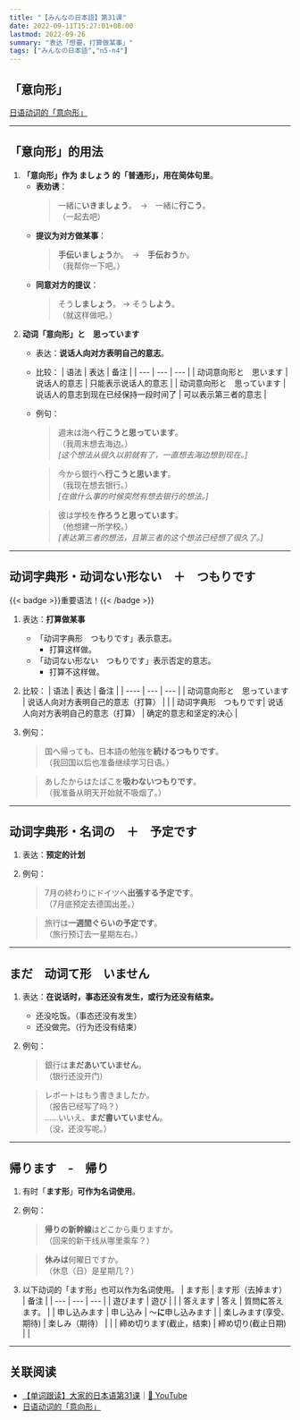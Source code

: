 ```yaml
---
title: "【みんなの日本語】第31课"
date: 2022-09-11T15:27:01+08:00
lastmod: 2022-09-26
summary: "表达「想要，打算做某事」"
tags: ["みんなの日本語","n5-n4"]
---
```


## 「意向形」
[日语动词的「意向形」](/jp/want)

---
## 「意向形」的用法
1. **「意向形」作为 ましょう 的「普通形」，用在简体句里**。
    - **表劝诱**：
        > 一緒に**いきましょう**。　→　一緒に**行こう**。  
        （一起去吧）
	- **提议为对方做某事**：
        > **手伝いましょう**か。　→　**手伝おう**か。  
        （我帮你一下吧。）
	- **同意对方的提议**：
        > そう**しましょう**。 →  そう**しよう**。  
        （就这样做吧。）
2. **动词「意向形」と　思っています**
    - 表达：**说话人向对方表明自己的意志**。
    - 比较：
        | 语法 |  表达 | 备注 |
        | --- | --- | --- |
        | 动词意向形と　思います |说话人的意志 | 只能表示说话人的意志 |
        | 动词意向形と　思っています |说话人的意志到现在已经保持一段时间了 | 可以表示第三者的意志 |
    - 例句：
        > 週末は海へ**行こうと思っています**。  
         （我周末想去海边。）  
          *[这个想法从很久以前就有了，一直想去海边想到现在。]*

        > 今から銀行へ**行こうと思います**。  
         （我现在想去银行。）  
          *[在做什么事的时候突然有想去银行的想法。]*

        > 彼は学校を**作ろうと思っています**。  
         （他想建一所学校。）  
         *[表达第三者的想法，且第三者的这个想法已经想了很久了。]*


---
## 动词字典形・动词ない形ない　＋　つもりです
{{< badge >}}重要语法！{{< /badge >}}
1. 表达：**打算做某事**
    - 「动词字典形　つもりです」表示意志。
        - 打算这样做。
    - 「动词ない形ない　つもりです」表示否定的意志。
        - 打算不这样做。
2. 比较：
    | 语法 | 表达 | 备注 |
    | ---- | --- | --- |
    | 动词意向形と　思っています | 说话人向对方表明自己的意志（打算） |  |
    | 动词字典形　つもりです| 说话人向对方表明自己的意志（打算） | 确定的意志和坚定的决心 |
3. 例句：
    > 国へ帰っても、日本語の勉強を**続けるつもりです**。  
    （我回国以后也准备继续学习日语。）

    > あしたからはたばこを**吸わないつもりです**。  
    （我准备从明天开始就不吸烟了。）

---
## 动词字典形・名词の　＋　予定です
1. 表达：**预定的计划**
2. 例句：
    > 7月の終わりにドイツへ**出張する予定です**。  
    （7月底预定去德国出差。）

    > 旅行は**一週間ぐらいの予定です**。  
    （旅行预订去一星期左右。）

---
## まだ　动词て形　いません
1. 表达：**在说话时，事态还没有发生，或行为还没有结束。**
    - 还没吃饭。（事态还没有发生）
    - 还没做完。（行为还没有结束）
2. 例句：
    > 銀行は**まだあいていません**。  
     （银行还没开门）

    > レポートはもう書きましたか。  
    （报告已经写了吗？）  
    ......いいえ、**まだ書いていません**。  
    （没，还没写呢。）

---
## 帰ります　-　帰り
1. 有时「**ます形**」**可作为名词使用**。
2. 例句：
    > **帰りの新幹線**はどこから乗りますか。  
    （回来的新干线从哪里乘车？）

    >**休みは**何曜日ですか。  
    （休息（日）是星期几？）

3. 以下动词的「ます形」也可以作为名词使用。
    | ます形 | ます形（去掉ます） | 备注 |
    | --- | --- | --- |
    | 遊びます | 遊び |  |
    | 答えます | 答え | 質問**に**答えます。 |
    | 申し込みます | 申し込み | ～**に**申し込みます |
    | 楽しみます(享受、期待) | 楽しみ（期待） |  |
    | 締め切ります(截止，结束) | 締め切り(截止日期) |  |

---
## 关联阅读
- [【单词跟读】大家的日本语第31课](https://www.bilibili.com/video/BV1G34y1e7RA?p=31)｜[🔗 YouTube](https://youtu.be/lM9N_wHWuEk)
- [日语动词的「意向形」](/jp/want)
